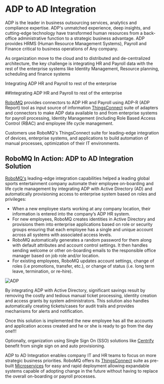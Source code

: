 # ADP to AD Integration  

ADP is the leader in business outsourcing services, analytics and compliance expertise. ADP's unmatched experience, deep insights, and cutting-edge technology have transformed human resources from a back-office administrative function to a strategic business advantage. ADP provides HRMS (Human Resource Management Systems), Payroll and Finance critical to business operations of Any company.
  
As organization move to the cloud and to distributed and de-centralized architecture, the key challenge is integrating HR and Payroll data with the rest of the enterprise systems like Identity Management, Resource planning, scheduling and finance systems 
 
Integrating ADP HR and Payroll to rest of the enterprise

##Integrating ADP HR and Payroll to rest of the enterprise

<a href="https://www.robomq.io/">RoboMQ</a> provides connectors to ADP HR and Payroll using ADP-R (ADP Report) tool as input source of information <a href="https://www.robomq.io/index.html#thingsconnect">ThingsConnect</a> suite of adapters and connectors to make ADP data available to and from enterprise systems for payroll processing, Identity Management (including Role Based Access Control (RBAC) and employee life cycle management.

Customers use RoboMQ's ThingsConnect suite for leading-edge integration of devices, enterprise systems, and applications to build automation of manual processes, optimization of their IT environments.

## RoboMQ In Action: ADP to AD Integration Solution

<a href="https://www.robomq.io/">RoboMQ's</a> leading-edge integration capabilities helped a leading global sports entertainment company automate their employee on-boarding and life cycle management by integrating ADP with Active Directory (AD) and automatically provisioning access to enterprise system based on roles and privileges:

* When a new employee starts working at any company location, their information is entered into the company’s ADP HR system.
* For new employees, RoboMQ creates identities in Active Directory and provisions them into enterprise applications based on role or security groups ensuring that each employee has a single and unique account across all systems with associated access levels.
* RoboMQ automatically generates a random password for them along with default attributes and account control settings. It then handles sending welcome or other on-boarding emails to the responsible office manager based on job role and/or location.
* For existing employees, RoboMQ updates account settings, change of roles (i.e promotions, transfer, etc.), or change of status (i.e. long term leave, termination, or re-hire).

![ADP](images/ADP.png)

By integrating ADP with Active Directory, significant savings result by removing the costly and tedious manual ticket processing, identity creation and access grants by system administrators. This solution also handles automatically creating tickets/cases for audit trails and provides mechanisms for alerts and notification.

Once this solution is implemented the new employee has all the accounts and application access created and he or she is ready to go from the day one!!!

Optionally, organization using Single Sign On (SSO) solutions like <a href="https://www.centrify.com/">Centrify</a> benefit from single sign on and auto provisioning.

ADP to AD Integration enables company IT and HR teams to focus on more strategic business priorities. RoboMQ offers its <a href="https://www.robomq.io/index.html#thingsconnect">ThingsConnect</a> suite as pre-built <a href="https://www.robomq.io/index.html#microservices">Microservices</a> for easy and rapid deployment allowing expandable systems capable of adopting change in the future without having to replace the overall on-boarding or payroll processes.
